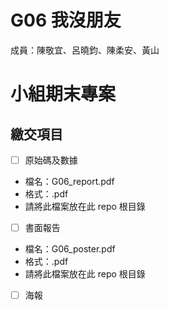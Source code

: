 # G06 我沒朋友
成員：陳敬宜、呂曉鈞、陳柔安、黃山

# 小組期末專案

## 繳交項目
- [ ] 原始碼及數據
- 檔名：G06_report.pdf
- 格式：.pdf
- 請將此檔案放在此 repo 根目錄

- [ ] 書面報告
- 檔名：G06_poster.pdf
- 格式：.pdf
- 請將此檔案放在此 repo 根目錄
- [ ] 海報

